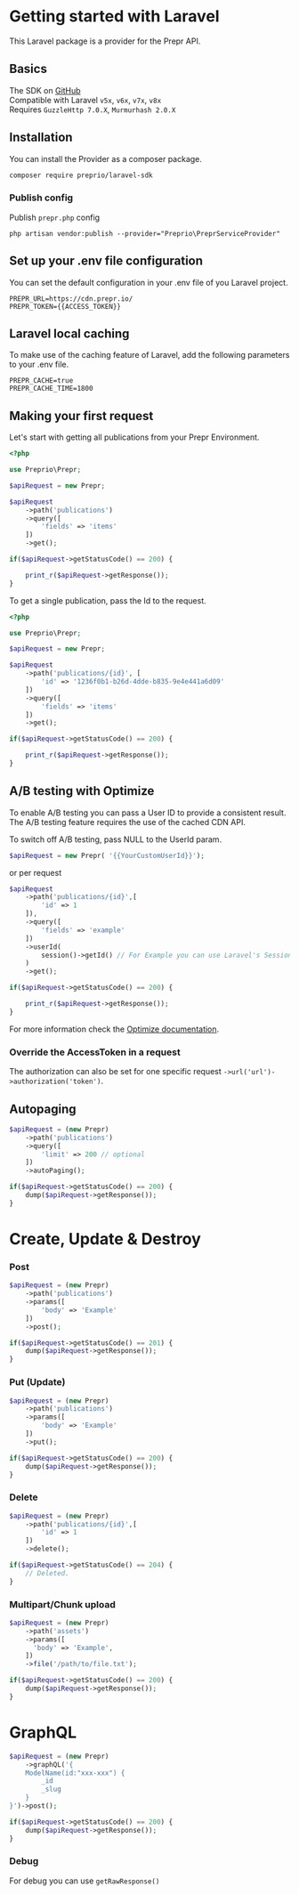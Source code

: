 # Getting started with Laravel

This Laravel package is a provider for the Prepr API.

## Basics
The SDK on [GitHub](https://github.com/preprio/laravel-sdk)  
Compatible with Laravel `v5x`, `v6x`, `v7x`, `v8x`  
Requires `GuzzleHttp 7.0.X`, `Murmurhash 2.0.X`

## Installation

You can install the Provider as a composer package.

```bash
composer require preprio/laravel-sdk
```

### Publish config
Publish `prepr.php` config
```
php artisan vendor:publish --provider="Preprio\PreprServiceProvider"
```

## Set up your .env file configuration

You can set the default configuration in your .env file of you Laravel project.

```text
PREPR_URL=https://cdn.prepr.io/
PREPR_TOKEN={{ACCESS_TOKEN}}
```

## Laravel local caching

To make use of the caching feature of Laravel, add the following parameters to your .env file.

```text
PREPR_CACHE=true
PREPR_CACHE_TIME=1800
```


## Making your first request

Let's start with getting all publications from your Prepr Environment.

```php
<?php

use Preprio\Prepr;

$apiRequest = new Prepr;

$apiRequest
    ->path('publications')
    ->query([
        'fields' => 'items'
    ])
    ->get();

if($apiRequest->getStatusCode() == 200) {

    print_r($apiRequest->getResponse());
}
```


To get a single publication, pass the Id to the request.

```php
<?php

use Preprio\Prepr;

$apiRequest = new Prepr;

$apiRequest
    ->path('publications/{id}', [
        'id' => '1236f0b1-b26d-4dde-b835-9e4e441a6d09'
    ])
    ->query([
        'fields' => 'items'
    ])
    ->get();

if($apiRequest->getStatusCode() == 200) {

    print_r($apiRequest->getResponse());
}
```

## A/B testing with Optimize

To enable A/B testing you can pass a User ID to provide a consistent result.
The A/B testing feature requires the use of the cached CDN API.

To switch off A/B testing, pass NULL to the UserId param.

```php
$apiRequest = new Prepr( '{{YourCustomUserId}}');
```

or per request

```php
$apiRequest
    ->path('publications/{id}',[
        'id' => 1
    ]),
    ->query([
        'fields' => 'example'
    ])
    ->userId(
        session()->getId() // For Example you can use Laravel's Session ID.
    )
    ->get();

if($apiRequest->getStatusCode() == 200) {

    print_r($apiRequest->getResponse());
}
```

For more information check the [Optimize documentation](/docs/optimize/v1/introduction).


### Override the AccessToken in a request

The authorization can also be set for one specific request `->url('url')->authorization('token')`.

## Autopaging

```php
$apiRequest = (new Prepr)
    ->path('publications')
    ->query([
        'limit' => 200 // optional
    ])
    ->autoPaging();

if($apiRequest->getStatusCode() == 200) {
    dump($apiRequest->getResponse());
}
```

# Create, Update & Destroy

### Post

```php
$apiRequest = (new Prepr)
    ->path('publications')
    ->params([
        'body' => 'Example'
    ])
    ->post();

if($apiRequest->getStatusCode() == 201) {
    dump($apiRequest->getResponse());
}
```

### Put (Update)

```php
$apiRequest = (new Prepr)
    ->path('publications')
    ->params([
        'body' => 'Example'
    ])
    ->put();

if($apiRequest->getStatusCode() == 200) {
    dump($apiRequest->getResponse());
}
```

### Delete

```php
$apiRequest = (new Prepr)
    ->path('publications/{id}',[
        'id' => 1
    ])
    ->delete();

if($apiRequest->getStatusCode() == 204) {
    // Deleted.
}
```

### Multipart/Chunk upload

```php
$apiRequest = (new Prepr)
    ->path('assets')
    ->params([
      'body' => 'Example',
    ])
    ->file('/path/to/file.txt');

if($apiRequest->getStatusCode() == 200) {
    dump($apiRequest->getResponse());
}
```

# GraphQL

```php
$apiRequest = (new Prepr)
    ->graphQL('{
    ModelName(id:"xxx-xxx") {
        _id
        _slug
    }
}')->post();

if($apiRequest->getStatusCode() == 200) {
    dump($apiRequest->getResponse());
}
```

### Debug

For debug you can use `getRawResponse()`
